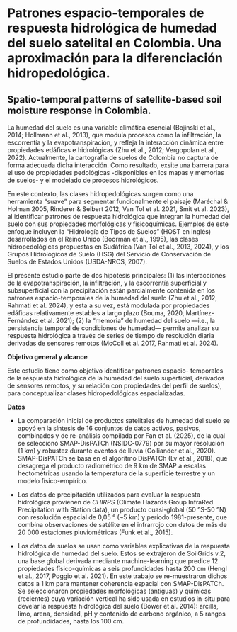 # Patrones espacio-temporales de respuesta hidrológica de humedad del suelo satelital en Colombia. Una aproximación para la diferenciación hidropedológica.
## Spatio-temporal patterns of satellite-based soil moisture response in Colombia. 

La humedad del suelo es una variable climática esencial  (Bojinski et al., 2014; Hollmann et al., 2013), que modula procesos como la infiltración, la escorrentía y la evapotranspiración, y refleja la interacción dinámica entre propiedades edáficas e hidrológicas (Zhu et al., 2012; Vergopolan et al., 2022). Actualmente, la cartografía de suelos de Colombia no captura de forma adecuada dicha interacción. Como resultado, exsite una barrera para el uso de propiedades pedológicas -disponibles en los mapas y memorias de suelos- y el modelado de procesos hidrológicos.

En este contexto, las clases hidropedológicas surgen como una herramienta “suave” para segmentar funcionalmente el paisaje (Maréchal & Holman 2005, Rinderer & Seibert 2012, Van Tol et al. 2021, Smit et al. 2023), al identificar patrones de respuesta hidrológica que integran la humedad del suelo con sus propiedades morfológicas y fisicoquímicas. Ejemplos de este enfoque incluyen la “Hidrología de Tipos de Suelos” (HOST en inglés) desarrollados en el Reino Unido (Boorman et al., 1995), las clases hidropedológicas propuestas en Sudáfrica (Van Tol et al., 2013, 2024), y los Grupos Hidrológicos de Suelo (HSG) del Servicio de Conservación de Suelos de Estados Unidos (USDA-NRCS, 2007).

El presente estudio parte de dos hipótesis principales: (1) las interacciones de la evapotranspiración, la infiltración, y la escorrentía superficial y subsuperficial con la precipitación están parcialmente contenida en los patrones espacio-temporales de la humedad del suelo (Zhu et al., 2012, Rahmati et al. 2024), y esta a su vez, está modulada por propiedades edáficas relativamente estables a largo plazo (Bouma, 2020, Martínez- Fernández et al. 2021); (2) la “memoria” de humedad del suelo —i.e., la persistencia temporal de condiciones de humedad— permite analizar su respuesta hidrológica a través de series de tiempo de resolución diaria derivadas de sensores remotos (McColl et al. 2017, Rahmati et al. 2024).

**Objetivo general y alcance**

Este estudio tiene como objetivo identificar patrones espacio- temporales de la respuesta hidrológica de la humedad del suelo superficial, derivados de sensores remotos, y su relación con propiedades del perfil de suelos), para conceptualizar clases hidropedológicas espacializadas. 

**Datos**
* La comparación inicial de productos satelitales de humedad del suelo se apoyó en la síntesis de 16 conjuntos de datos activos, pasivos, combinados y de re-análisis compilada por Fan et al. (2025), de la cual se seleccionó SMAP-DisPATCh (NSIDC-0779) por su mayor resolución (1 km) y robustez durante eventos de lluvia (Colliander et al., 2020). SMAP-DisPATCh se basa en el algoritmo DisPATCh (Lv et al., 2018), que desagrega el producto radiométrico de 9 km de SMAP a escalas hectométricas usando la temperatura de la superficie terrestre y un modelo físico-empírico.

* Los datos de precipitación utilizados para evaluar la respuesta hidrológica provienen de *CHIRPS* (Climate Hazards Group InfraRed Precipitation with Station data), un producto cuasi-global (50 °S-50 °N) con resolución espacial de 0,05 ° (~5 km) y período 1981-presente, que combina observaciones de satélite en el infrarrojo con datos de más de 20 000 estaciones pluviométricas (Funk et al., 2015).

* Los datos de suelos se usan como variables explicativas de la respuesta hidrológica de humedad del suelo. Estos se extrajeron de SoilGrids v.2, una base global derivada mediante machine-learning que predice 12 propiedades físico-químicas a seis profundidades hasta 200 cm (Hengl et al., 2017, Poggio et al. 2021). En este trabajo se re-muestraron dichos datos a 1 km para mantener coherencia espacial con SMAP-DisPATCh. Se seleccionaron propiedades morfológicas (antiguas) y químicas (recientes) cuya variación vertical ha sido usada en estudios in-situ para develar la respuesta hidrológica del suelo (Bower et al. 2014): arcilla, limo, arena, densidad, pH y contenido de carbono orgánico, a 5 rangos de profundidades, hasta los 100 cm.







